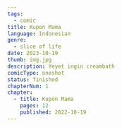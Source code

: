 ```yaml
---
tags:
  - comic
title: Kupon Mama
language: Indonesian
genre:
  - slice of life
date: 2023-10-19
thumb: img.jpg
description: Yeyet ingin creambath
comicType: oneshot
status: finished
chapterNum: 1
chapter:
  - title: Kupon Mama
    pages: 12
    published: 2022-10-19
---
```

